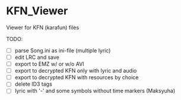 # KFN_Viewer
Viewer for KFN (karafun) files

TODO:
- [ ] parse Song.ini as ini-file (multiple lyric)
- [ ] edit LRC and save
- [ ] export to EMZ w/ or w/o AVI
- [ ] export to decrypted KFN only with lyric and audio
- [ ] export to decrypted KFN with resources by choice
- [ ] delete ID3 tags
- [ ] lyric with '-' and some symbols without time markers (Maksyuha)
